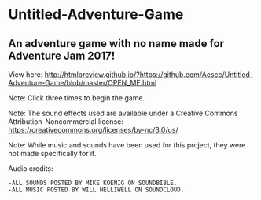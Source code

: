 # Untitled-Adventure-Game

## An adventure game with no name made for Adventure Jam 2017!

View here: http://htmlpreview.github.io/?https://github.com/Aescc/Untitled-Adventure-Game/blob/master/OPEN_ME.html

Note: Click three times to begin the game.

Note: The sound effects used are available under a Creative Commons Attribution-Noncommercial license: https://creativecommons.org/licenses/by-nc/3.0/us/

Note: While music and sounds have been used for this project, they were not made specifically for it.

Audio credits:

	-ALL SOUNDS POSTED BY MIKE KOENIG ON SOUNDBIBLE.
	-ALL MUSIC POSTED BY WILL HELLIWELL ON SOUNDCLOUD.
	
